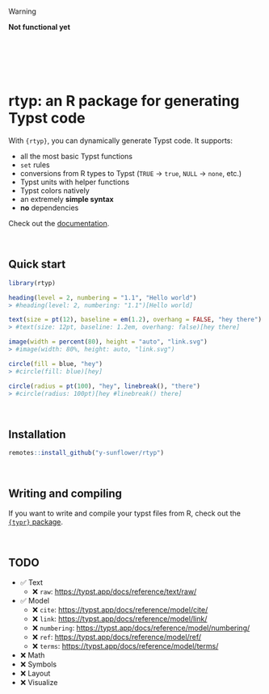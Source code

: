 <br>

> [!WARNING]  
> **Not functional yet**

<br>
<br>
<br>
<br>

# rtyp: an R package for generating Typst code

With `{rtyp}`, you can dynamically generate Typst code. It supports:

- all the most basic Typst functions
- `set` rules
- conversions from R types to Typst (`TRUE` -> `true`, `NULL` -> `none`, etc.)
- Typst units with helper functions
- Typst colors natively
- an extremely **simple syntax**
- **no** dependencies

Check out the [documentation](https://y-sunflower.github.io/rtyp/).

<br>

## Quick start

```r
library(rtyp)

heading(level = 2, numbering = "1.1", "Hello world")
> #heading(level: 2, numbering: "1.1")[Hello world]

text(size = pt(12), baseline = em(1.2), overhang = FALSE, "hey there")
> #text(size: 12pt, baseline: 1.2em, overhang: false)[hey there]

image(width = percent(80), height = "auto", "link.svg")
> #image(width: 80%, height: auto, "link.svg")

circle(fill = blue, "hey")
> #circle(fill: blue)[hey]

circle(radius = pt(100), "hey", linebreak(), "there")
> #circle(radius: 100pt)[hey #linebreak() there]
```

<br>

## Installation

```r
remotes::install_github("y-sunflower/rtyp")
```

<br>

## Writing and compiling

If you want to write and compile your typst files from R, check out the [`{typr}` package](https://github.com/christopherkenny/typr/).

<br>

## TODO

- ✅ Text
  - ❌ `raw`: https://typst.app/docs/reference/text/raw/
- ✅ Model
  - ❌ `cite`: https://typst.app/docs/reference/model/cite/
  - ❌ `link`: https://typst.app/docs/reference/model/link/
  - ❌ `numbering`: https://typst.app/docs/reference/model/numbering/
  - ❌ `ref`: https://typst.app/docs/reference/model/ref/
  - ❌ `terms`: https://typst.app/docs/reference/model/terms/
- ❌ Math
- ❌ Symbols
- ❌ Layout
- ❌ Visualize
